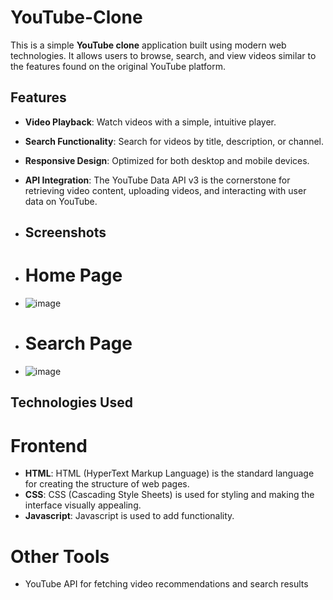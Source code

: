 # YouTube-Clone

This is a simple **YouTube clone** application built using modern web technologies. It allows users to browse, search, and view videos similar to the features found on the original YouTube platform.

## Features

- **Video Playback**: Watch videos with a simple, intuitive player.
- **Search Functionality**: Search for videos by title, description, or channel.
- **Responsive Design**: Optimized for both desktop and mobile devices.
- **API Integration**: The YouTube Data API v3 is the cornerstone for retrieving video content, uploading videos, and interacting with user data on YouTube.

- ## Screenshots

- # Home Page
- ![image](https://github.com/user-attachments/assets/7e9b079a-12b3-4b85-81b4-1320ec8af048)

- # Search Page
- ![image](https://github.com/user-attachments/assets/109012bb-f0d9-477b-9d69-d6d8050905ff)

## Technologies Used

# Frontend
- **HTML**: HTML (HyperText Markup Language) is the standard language for creating the structure of web pages.
- **CSS**: CSS (Cascading Style Sheets) is used for styling and making the interface visually appealing.
- **Javascript**: Javascript is used to add functionality.
# Other Tools
- YouTube API for fetching video recommendations and search results
